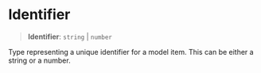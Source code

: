 # Identifier

> **Identifier**: `string` \| `number`

Type representing a unique identifier for a model item.
This can be either a string or a number.
